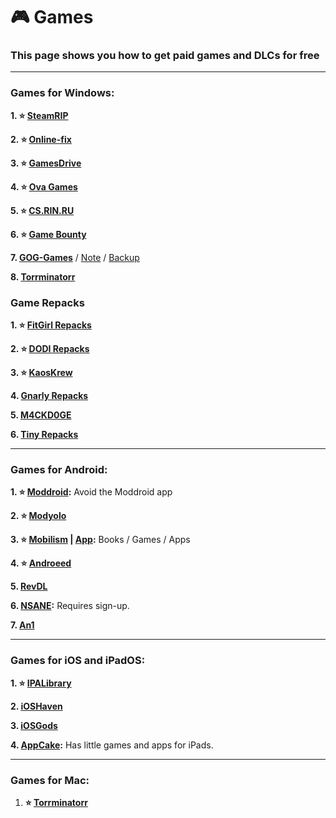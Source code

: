 # 🎮 Games
### This page shows you how to get paid games and DLCs for free 

***

### Games for Windows:

**1. ⭐ [SteamRIP](https://steamrip.com/)**

**2. ⭐ [Online-fix](https://online-fix.me/)**

**3. ⭐ [GamesDrive](https://gamesdrive.net/)**

**4. ⭐ [Ova Games](https://www.ovagames.com/)**

**5. ⭐ [CS.RIN.RU](https://cs.rin.ru/)**

**6. ⭐ [Game Bounty](https://gamebounty.world/)**

**7. [GOG-Games](https://gog-games.to)** / [Note](https://a.imagem.app/opdEX8.png) / [Backup](https://github.com/ezerear/gog-games.to_backup)

**8. [Torrminatorr](https://forum.torrminatorr.com/)**

### Game Repacks 

**1. ⭐ [FitGirl Repacks](https://www.fitgirl-repacks.site)**

**2. ⭐ [DODI Repacks](https://dodi-repacks.site/)**

**3. ⭐ [KaosKrew](https://www.kaoskrew.org/)**

**4. [Gnarly Repacks](https://rentry.org/gnarly_repacks)**

**5. [M4CKD0GE](https://m4ckd0ge-repacks.site/)**

**6. [Tiny Repacks](https://www.tiny-repacks.win/)**

***

### Games for Android:

**1. ⭐ [Moddroid](https://www.moddroid.com):** Avoid the Moddroid app

**2. ⭐ [Modyolo](https://modyolo.com)**

**3. ⭐ [Mobilism](https://forum.mobilism.org/viewforum.php?f=398) | [App](https://forum.mobilism.org/app/):** Books / Games / Apps

**4. ⭐ [Androeed](https://androeed.store/)**

**5. [RevDL](https://revdl.com)**

**6. [NSANE](https://nsaneforums.com/):** Requires sign-up.

**7. [An1](https://an1.com/)**


***

### Games for iOS and iPadOS:

**1. ⭐ [IPALibrary](https://www.ipalibrary.me)**

**2. [iOSHaven](https://ioshaven.com/apps)**


**3. [iOSGods](https://app.iosgods.com/)**


**4. [AppCake](https://www.iphonecake.com/):** Has little games and apps for iPads.


***

### Games for Mac:


1. **⭐ [Torrminatorr](https://forum.torrminatorr.com/)**








